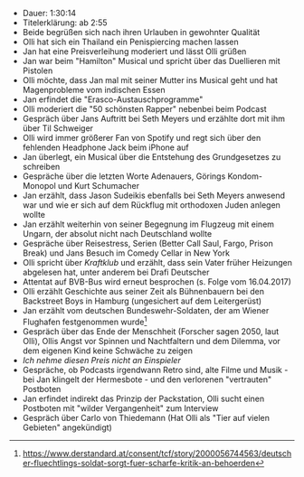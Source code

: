 - Dauer: 1:30:14
- Titelerklärung: ab 2:55
- Beide begrüßen sich nach ihren Urlauben in gewohnter Qualität
- Olli hat sich ein Thailand ein Penispiercing machen lassen
- Jan hat eine Preisverleihung moderiert und lässt Olli grüßen
- Jan war beim "Hamilton" Musical und spricht über das Duellieren mit Pistolen
- Olli möchte, dass Jan mal mit seiner Mutter ins Musical geht und hat Magenprobleme vom indischen Essen
- Jan erfindet die "Erasco-Austauschprogramme"
- Olli moderiert die "50 schönsten Rapper" nebenbei beim Podcast
- Gespräch über Jans Auftritt bei Seth Meyers und erzählte dort mit ihm über Til Schweiger
- Olli wird immer größerer Fan von Spotify und regt sich über den fehlenden Headphone Jack beim iPhone auf
- Jan überlegt, ein Musical über die Entstehung des Grundgesetzes zu schreiben
- Gespräche über die letzten Worte Adenauers, Görings Kondom-Monopol und Kurt Schumacher
- Jan erzählt, dass Jason Sudeikis ebenfalls bei Seth Meyers anwesend war und wie er sich auf dem Rückflug mit orthodoxen Juden anlegen wollte
- Jan erzählt weiterhin von seiner Begegnung im Flugzeug mit einem Ungarn, der absolut nicht nach Deutschland wollte
- Gespräche über Reisestress, Serien (Better Call Saul, Fargo, Prison Break) und Jans Besuch im Comedy Cellar in New York
- Olli spricht über *Kraftklub* und erzählt, dass sein Vater früher Heizungen abgelesen hat, unter anderem bei Drafi Deutscher
- Attentat auf BVB-Bus wird erneut besprochen (s. Folge vom 16.04.2017)
- Olli erzählt Geschichte aus seiner Zeit als Bühnenbauern bei den Backstreet Boys in Hamburg (ungesichert auf dem Leitergerüst)
- Jan erzählt vom deutschen Bundeswehr-Soldaten, der am Wiener Flughafen festgenommen wurde[^1]
- Gespräch über das Ende der Menschheit (Forscher sagen 2050, laut Olli), Ollis Angst vor Spinnen und Nachtfaltern und dem Dilemma, vor dem eigenen Kind keine Schwäche zu zeigen
- *Ich nehme diesen Preis nicht an Einspieler*
- Gespräche, ob Podcasts irgendwann Retro sind, alte Filme und Musik - bei Jan klingelt der Hermesbote - und den verlorenen "vertrauten" Postboten
- Jan erfindet indirekt das Prinzip der Packstation, Olli sucht einen Postboten mit "wilder Vergangenheit" zum Interview
- Gespräch über Carlo von Thiedemann (Hat Olli als "Tier auf vielen Gebieten" angekündigt)

[^1]: https://www.derstandard.at/consent/tcf/story/2000056744563/deutscher-fluechtlings-soldat-sorgt-fuer-scharfe-kritik-an-behoerden
